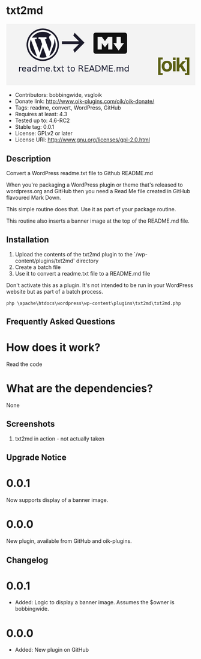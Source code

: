 # txt2md 
![banner](https://raw.githubusercontent.com/bobbingwide/txt2md/master/assets/txt2md-banner-772x250.jpg)
* Contributors: bobbingwide, vsgloik
* Donate link: http://www.oik-plugins.com/oik/oik-donate/
* Tags: readme, convert, WordPress, GitHub
* Requires at least: 4.3
* Tested up to: 4.6-RC2
* Stable tag: 0.0.1
* License: GPLv2 or later
* License URI: http://www.gnu.org/licenses/gpl-2.0.html

## Description 
Convert a WordPress readme.txt file to Github README.md

When you're packaging a WordPress plugin or theme that's released to wordpress.org and GitHub
then you need a Read Me file created in GitHub flavoured Mark Down.

This simple routine does that.
Use it as part of your package routine.

This routine also inserts a banner image at the top of the README.md file.

## Installation 
1. Upload the contents of the txt2md plugin to the `/wp-content/plugins/txt2md' directory
1. Create a batch file
1. Use it to convert a readme.txt file to a README.md file

Don't activate this as a plugin. It's not intended to be run in your WordPress website
but as part of a batch process.

```
php \apache\htdocs\wordpress\wp-content\plugins\txt2md\txt2md.php
```

## Frequently Asked Questions 

# How does it work? 

Read the code

# What are the dependencies? 

None

## Screenshots 
1. txt2md in action - not actually taken

## Upgrade Notice 
# 0.0.1 
Now supports display of a banner image.

# 0.0.0 
New plugin, available from GitHub and oik-plugins.

## Changelog 
# 0.0.1 
* Added: Logic to display a banner image. Assumes the $owner is bobbingwide.

# 0.0.0 
* Added: New plugin on GitHub

